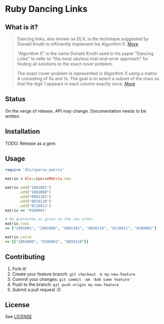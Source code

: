 # Ruby Dancing Links

## What is it?

> Dancing links, also known as DLX, is the technique suggested by Donald Knuth to
> efficiently implement his Algorithm X.
> [More](https://en.wikipedia.org/wiki/Dancing_Links)

> "Algorithm X" is the name Donald Knuth used in his paper "Dancing Links" to
> refer to "the most obvious trial-and-error approach" for finding all solutions
> to the exact cover problem.
>
> The exact cover problem is represented in Algorithm X using a matrix A
> consisting of 0s and 1s. The goal is to select a subset of the rows so that
> the digit 1 appears in each column exactly once.
> [More](https://en.wikipedia.org/wiki/Knuth%27s_Algorithm_X)

## Status

On the verge of release.  API may change.  Documentation needs to be written.

## Installation

TODO: Release as a gem.

## Usage

```ruby
require 'dlx/sparse_matrix'

matrix = Dlx::SparseMatrix.new

matrix.add("1001001")
      .add("1001000")
      .add("0001101")
      .add("0010110")
      .add("0110011")
matrix << "0100001"

# No guarentee is given on the row order.
matrix.rows
=> ["1001001", "1001000", "0001101", "0010110", "0110011", "0100001"]

matrix.solve
=> [["1001000", "0100001", "0010110"]]

```

## Contributing

1. Fork it!
2. Create your feature branch: `git checkout -b my-new-feature`
3. Commit your changes: `git commit -am 'Add some feature'`
4. Push to the branch: `git push origin my-new-feature`
5. Submit a pull request :D

## License

See [LICENSE](https://github.com/samgd/dlx/blob/master/LICENSE)
